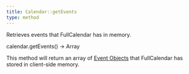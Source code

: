 ```yaml
---
title: Calendar::getEvents
type: method
---
```


Retrieves events that FullCalendar has in memory.

<div class='spec' markdown='1'>
calendar.getEvents() -> Array
</div>

This method will return an array of [Event Objects](event-object) that FullCalendar has stored in client-side memory.
